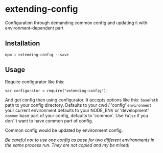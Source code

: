 # extending-config
Configuration through demanding common config and updating it with environment-dependent part

## Installation

`npm i extending-config --save`

## Usage

Require configurator like this:

`var configurator = require("extending-config");`

And get config then using configurator. It accepts options like this:
`basePath` path to your config directory. Defaults to your cwd / 'config'
`environment` your current environment defaults to your NODE_ENV or 'development'
`common` base part of your config, defaults to 'common'. Use `false` if you don``t want to have common part of config.

Common config would be updated by environment config.

*Be careful not to use one config as base for two different environments in the same process run. They are not copied and my be mixed!*